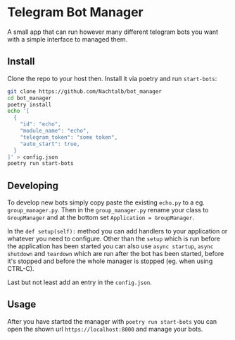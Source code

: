 # Telegram Bot Manager

A small app that can run however many different telegram bots you want with a
simple interface to managed them.

## Install

Clone the repo to your host then. Install it via poetry and run `start-bots`:

```bash
git clone https://github.com/Nachtalb/bot_manager
cd bot_manager
poetry install
echo '[
  {
    "id": "echo",
    "module_name": "echo",
    "telegram_token": "some token",
    "auto_start": true,
  }
]' > config.json
poetry run start-bots
```

## Developing

To develop new bots simply copy paste the existing `echo.py` to a eg. `group_manager.py`.
Then in the `group_manager.py` rename your class to `GroupManager` and at the
bottom set `Application = GroupManager`.

In the `def setup(self):` method you can add handlers to your application or
whatever you need to configure. Other than the `setup` which is run before the
application has been started you can also use `async startup`, `async shutdown`
and `teardown` which are run after the bot has been started, before it's
stopped and before the whole manager is stopped (eg. when using CTRL-C).

Last but not least add an entry in the `config.json`.

## Usage

After you have started the manager with `poetry run start-bots` you can open
the shown url `https://localhost:8000` and manage your bots.
